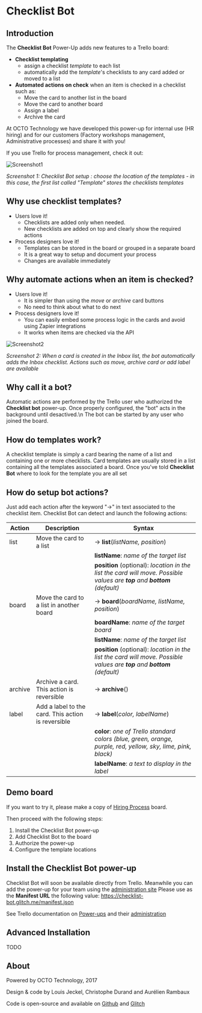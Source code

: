 # Checklist Bot

## Introduction

The **Checklist Bot** Power-Up adds new features to a Trello board:
- **Checklist templating**
    - assign a checklist *template* to each list
    - automatically add the *template*'s checklists to any card added or moved to a list
- **Automated actions on check** when an item is checked in a checklist such as:
    - Move the card to another list in the board
    - Move the card to another board
    - Assign a label
    - Archive the card

At OCTO Technology we have developed this power-up for internal use (HR hiring) and for our customers (Factory workshops management, Administrative processes) and share it with you!

If you use Trello for process management, check it out:

![Screenshot1](https://cdn.glitch.com/9aebe639-1af4-4ed8-9467-a054ae8cdf2b%2FNScreen1.jpg?1501683458765)

*Screenshot 1: Checklist Bot setup : choose the location of the templates - in this case, the first list called "Template" stores the checklists templates*

## Why use checklist templates?
- Users love it! 
  - Checklists are added only when needed.
  - New checklists are added on top and clearly show the required actions
- Process designers love it!
  - Templates can be stored in the board or grouped in a separate board
  - It is a great way to setup and document your process
  - Changes are available immediately

## Why automate actions when an item is checked?
- Users love it! 
  - It is simpler than using the *move* or *archive* card buttons
  - No need to think about what to do next
- Process designers love it!
  - You can easily embed some process logic in the cards and avoid using Zapier integrations
  - It works when items are checked via the API
  

![Screenshot2](https://cdn.glitch.com/9aebe639-1af4-4ed8-9467-a054ae8cdf2b%2FCheckbot%201step.jpg?1501762939721)

*Screenshot 2: When a card is created in the Inbox list, the bot automatically adds the Inbox checklist. Actions such as move, archive card or add label are available*

## Why call it a bot?
Automatic actions are performed by the Trello user who authorized the **Checklist bot** power-up.
Once properly configured, the "bot" acts in the background until desactived.\n
The bot can be started by any user who joined the board.

## How do templates work?
A checklist template is simply a card bearing the name of a list and containing one or more checklists.
Card templates are usually stored in a list containing all the templates associated a board.
Once you've told **Checklist Bot** where to look for the template you are all set

## How do setup bot actions?
Just add each action after the keyword "->" in text associated to the checklist item.
Checklist Bot can detect and launch the following actions:

Action | Description | Syntax 
------------ | ------------- | ----------------
list| Move the card to a list | -> **list**(*listName, position*)
  |  |   | **listName**: *name of the target list*
  |  |   | **position** (optional): *location in the list the card will move. Possible values are **top** and **bottom** (default)*
board| Move the card to a list in another board | -> **board**(*boardName, listName, position*)
  |  |   | **boardName**: *name of the target board*
  |  |   | **listName**: *name of the target list*
  |  |   | **position** (optional): *location in the list the card will move. Possible values are **top** and **bottom** (default)*
archive| Archive a card. This action is reversible | -> **archive**()
label| Add a label to the card. This action is reversible | -> **label**(*color, labelName*)
  |  |   | **color**: *one of Trello standard colors (blue, green, orange, purple, red, yellow, sky, lime, pink, black)* 
  |  |   | **labelName**: *a text to display in the label* 

## Demo board
If you want to try it, please make a copy of [Hiring Process](https://trello.com/b/36AnQeAb/hiring-process-checklist-bot-power-up-demo) board.

Then proceed with the following steps:
1. Install the Checklist Bot power-up
1. Add Checklist Bot to the board
1. Authorize the power-up
1. Configure the template locations

## Install the Checklist Bot power-up
Checklist Bot will soon be available directly from Trello.
Meanwhile you can add the power-up for your team using the [administration site](https://trello.com/power-ups/admin)
Please use as the **Manifest URL** the following value: https://checklist-bot.glitch.me/manifest.json

See Trello documentation on [Power-ups](https://trello.readme.io/v1.0/reference#power-ups-intro) and their [administration](https://trello.com/power-ups/admin)

## Advanced Installation
TODO

## About
Powered by OCTO Technology, 2017

Design & code by Louis Jeckel, Christophe Durand and Aurélien Rambaux

Code is open-source and available on [Github](https://github.com/louisjeck/checklist-trello-bot) and [Glitch](https://glitch.com/edit/#!/checklist-bot)

